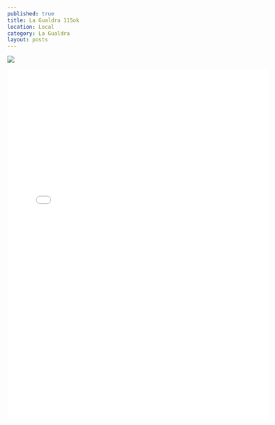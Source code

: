 ```yaml
---
published: true
title: La Gualdra 115ok
location: Local
category: La Gualdra
layout: posts
---
```


![](http://i.imgur.com/PRPUM9i.png)

<iframe width="600" height="800" src="//e.issuu.com/embed.html#1493577/4763088" frameborder="0" allowfullscreen></iframe>

